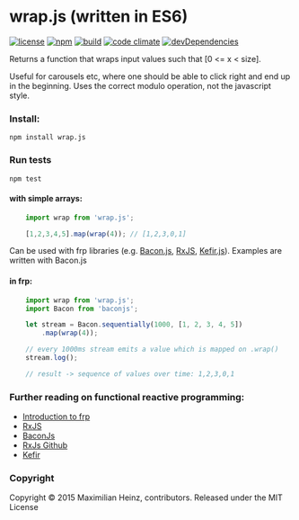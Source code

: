# wrap.js (written in ES6)

[![license](http://img.shields.io/badge/license-MIT-blue.svg?style=flat)](https://raw.githubusercontent.com/meandmax/wrap.js/master/LICENSE)
[![npm](http://img.shields.io/npm/v/wrap.js.svg?style=flat)](https://www.npmjs.com/package/wrap.js)
[![build](http://img.shields.io/travis/meandmax/wrap.js/master.svg?style=flat)](https://travis-ci.org/meandmax/wrap.js)
[![code climate](http://img.shields.io/codeclimate/github/meandmax/wrap.js.svg?style=flat)](https://codeclimate.com/github/meandmax/wrap.js)
[![devDependencies](http://img.shields.io/david/dev/meandmax/wrap.js.svg?style=flat)](https://david-dm.org/meandmax/wrap.js#info=devDependencies&view=table)

Returns a function that wraps input values such that [0 <= x < size].

Useful for carousels etc, where one should be able to click right and end up in the beginning. Uses the correct modulo operation, not the javascript style.

### Install:

```
npm install wrap.js
```

### Run tests

```
npm test
```

#### with simple arrays:

```js
    import wrap from 'wrap.js';

    [1,2,3,4,5].map(wrap(4)); // [1,2,3,0,1]
```

Can be used with frp libraries (e.g. [Bacon.js](https://github.com/baconjs/bacon.js), [RxJS](https://github.com/Reactive-Extensions/RxJS), [Kefir.js](https://github.com/pozadi/kefir)). Examples are written with Bacon.js

#### in frp:

```js
    import wrap from 'wrap.js';
    import Bacon from 'baconjs';

    let stream = Bacon.sequentially(1000, [1, 2, 3, 4, 5])
        .map(wrap(4));

    // every 1000ms stream emits a value which is mapped on .wrap()
    stream.log();

    // result -> sequence of values over time: 1,2,3,0,1
```

### Further reading on functional reactive programming:
- [Introduction to frp](https://gist.github.com/staltz/868e7e9bc2a7b8c1f754)
- [RxJS](http://reactive-extensions.github.io/RxJS/)
- [BaconJs](https://github.com/baconjs/bacon.js)
- [RxJs Github](https://github.com/Reactive-Extensions/RxJS)
- [Kefir](https://github.com/rpominov/kefir)

### Copyright

Copyright &copy; 2015 Maximilian Heinz, contributors. Released under the MIT License
